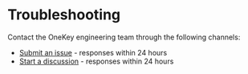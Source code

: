# Troubleshooting

Contact the OneKey engineering team through the following channels:

- [Submit an issue](https://github.com/OneKeyHQ/app-monorepo/issues/new/choose) - responses within 24 hours
- [Start a discussion](https://github.com/OneKeyHQ/app-monorepo/discussions/new) - responses within 24 hours
